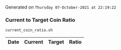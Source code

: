 Generated on `Thursday 07-October-2021 at 22:19:22`

### Current to Target Coin Ratio
`current_coin_ratio.sh`

Date|Current|Target|Ratio
---|---|---|---
